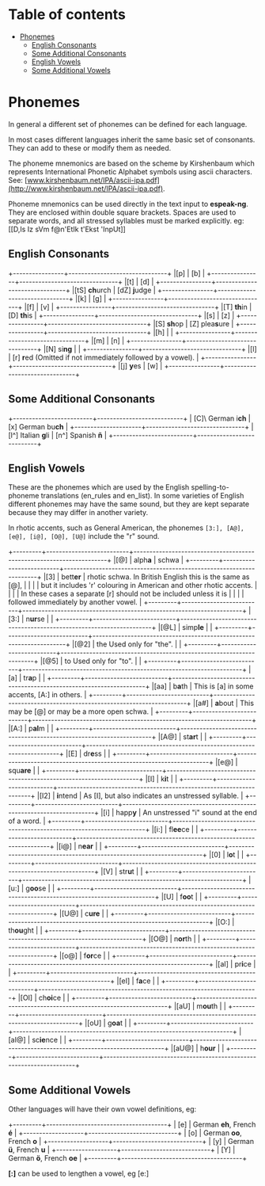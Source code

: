 # Table of contents

  * [Phonemes](#phonemes)
    * [English Consonants](#english-consonants)
    * [Some Additional Consonants](#some-additional-consonants)
    * [English Vowels](#english-vowels)
    * [Some Additional Vowels](#some-additional-vowels)

# Phonemes

In general a different set of phonemes can be defined for each language.

In most cases different languages inherit the same basic set of
consonants. They can add to these or modify them as needed.

The phoneme mnemonics are based on the scheme by Kirshenbaum which
represents International Phonetic Alphabet symbols using ascii
characters. See:
[www.kirshenbaum.net/IPA/ascii-ipa.pdf](http://www.kirshenbaum.net/IPA/ascii-ipa.pdf).

Phoneme mnemonics can be used directly in the text input to
**espeak-ng**. They are enclosed within double square brackets. Spaces
are used to separate words, and all stressed syllables must be marked
explicitly. eg:  
\[[D,Is Iz sVm f@n'EtIk t'Ekst 'InpUt]\]

## English Consonants

+----------------+-------------------------------+
|\[p\]           | \[b\]                         | 
+----------------+-------------------------------+
|\[t\]           | \[d\]                         | 
+----------------+-------------------------------+
|\[tS\] **ch**urch | \[dZ\] **j**udge            |
+----------------+-------------------------------+
|\[k\]           | \[g\]                         |
+----------------+-------------------------------+
|\[f\]           | \[v\]                         |
+----------------+-------------------------------+
|\[T\] **th**in  | \[D\] **th**is                |
+----------------+-------------------------------+
|\[s\]           | \[z\]                         |
+----------------+-------------------------------+
|\[S\] **sh**op  | \[Z\] plea**s**ure            |
+----------------+-------------------------------+
|\[h\]           |                               |
+----------------+-------------------------------+
|\[m\]           | \[n\]                         |
+----------------+-------------------------------+
|\[N\] si**ng**  |                               |
+----------------+-------------------------------+
|\[l\]           | \[r\] **r**ed (Omitted if not immediately followed by a vowel). |
+----------------+-------------------------------+
|\[j\] **y**es   | \[w\]                         |
+----------------+-------------------------------+

## Some Additional Consonants

+-------------------------+---------------------------+
| \[C]\ German i**ch**    | \[x\] German bu**ch**     |
+---------------------+-------------------------------+
| \[l^\] Italian **g**li  | \[n^\] Spanish **ñ**      |
+-------------------------+---------------------------+

## English Vowels

These are the phonemes which are used by the English spelling-to-phoneme
translations (en\_rules and en\_list). In some varieties of English
different phonemes may have the same sound, but they are kept separate
because they may differ in another variety.

In rhotic accents, such as General American, the phonemes
`[3:], [A@], [e@], [i@], [O@], [U@]` include the "r" sound.

+---------+--------------------------+---------------------------------------------------------------------+
|\[@\]    | alph**a**                | schwa                                                               | 
+---------+--------------------------+---------------------------------------------------------------------+
|\[3\]    | bett**er**               | rhotic schwa. In British English this is the same as \[@\],         |
|         |                          | but it includes 'r' colouring in American and other rhotic accents. |
|         |                          | In these cases a separate \[r\] should not be included unless it is |
|         |                          | followed immediately by another vowel.                              | 
+---------+--------------------------+---------------------------------------------------------------------+
|\[3:\]   | n**ur**se                |                                                                     |
+---------+--------------------------+---------------------------------------------------------------------+
|\[@L\]   | simp**le**               |                                                                     |
+---------+--------------------------+---------------------------------------------------------------------+
|\[@2\]   | the Used only for "the". |                                                                     |
+---------+--------------------------+---------------------------------------------------------------------+
|\[@5\]   | to  Used only for "to".  |                                                                     |
+---------+--------------------------+---------------------------------------------------------------------+
|\[a\]    | tr**a**p                 |                                                                     |
+---------+--------------------------+---------------------------------------------------------------------+
|\[aa\]   | b**a**th                 | This is \[a\] in some accents, \[A:\] in others.                    |
+---------+--------------------------+---------------------------------------------------------------------+
|\[a#\]   | **a**bout                | This may be \[@\] or may be a more open schwa.                      |
+---------+--------------------------+---------------------------------------------------------------------+
|\[A:\]   | p**al**m                 |                                                                     |
+---------+--------------------------+---------------------------------------------------------------------+
|\[A@\]   | st**ar**t                |                                                                     |
+---------+--------------------------+---------------------------------------------------------------------+
|\[E\]    | dr**e**ss                |                                                                     |
+---------+--------------------------+---------------------------------------------------------------------+
|\[e@\]   | squ**are**               |                                                                     |
+---------+--------------------------+---------------------------------------------------------------------+
|\[I\]    | k**i**t                  |                                                                     |
+---------+--------------------------+---------------------------------------------------------------------+
|\[I2\]   | **i**ntend               | As \[I\], but also indicates an unstressed syllable.                |
+---------+--------------------------+---------------------------------------------------------------------+
|\[i\]    | happ**y**                | An unstressed "i" sound at the end of a word.                       |
+---------+--------------------------+---------------------------------------------------------------------+
|\[i:\]   | fl**ee**ce               |                                                                     |
+---------+--------------------------+---------------------------------------------------------------------+
|\[i@\]   | n**ear**                 |                                                                     |
+---------+--------------------------+---------------------------------------------------------------------+
|\[0\]    | l**o**t                  |                                                                     |
+---------+--------------------------+---------------------------------------------------------------------+
|\[V\]    | str**u**t                |                                                                     |
+---------+--------------------------+---------------------------------------------------------------------+
|\[u:\]   | g**oo**se                |                                                                     |
+---------+--------------------------+---------------------------------------------------------------------+
|\[U\]    | f**oo**t                 |                                                                     |
+---------+--------------------------+---------------------------------------------------------------------+
|\[U@\]   | c**ure**                 |                                                                     |
+---------+--------------------------+---------------------------------------------------------------------+
|\[O:\]   | th**ou**ght              |                                                                     |
+---------+--------------------------+---------------------------------------------------------------------+
|\[O@\]   | n**or**th                |                                                                     |
+---------+--------------------------+---------------------------------------------------------------------+
|\[o@\]   | f**or**ce                |                                                                     |
+---------+--------------------------+---------------------------------------------------------------------+
|\[aI\]   | pr**i**ce                |                                                                     |
+---------+--------------------------+---------------------------------------------------------------------+
|\[eI\]   | f**a**ce                 |                                                                     |
+---------+--------------------------+---------------------------------------------------------------------+
|\[OI\]   | ch**oi**ce               |                                                                     |
+---------+--------------------------+---------------------------------------------------------------------+
|\[aU\]   | m**ou**th                |                                                                     |
+---------+--------------------------+---------------------------------------------------------------------+
|\[oU\]   | g**oa**t                 |                                                                     |
+---------+--------------------------+---------------------------------------------------------------------+
|\[aI@\]  | sc**ie**nce              |                                                                     |
+---------+--------------------------+---------------------------------------------------------------------+
|\[aU@\]  | h**our**                 |                                                                     |
+---------+--------------------------+---------------------------------------------------------------------+

## Some Additional Vowels

Other languages will have their own vowel definitions, eg:

+---------+--------------------------------------+
| \[e\]   | German **eh**, French **é**          |
+-------------------+----------------------------+
| \[o\]   | German **oo**, French **o**          |
+-------------------+----------------------------+
| \[y\]   | German **ü**, French **u**           |
+-------------------+----------------------------+
| \[Y\]   | German **ö**, French **oe**          |
+---------+--------------------------------------+

**\[:\]** can be used to lengthen a vowel, eg \[e:\]
